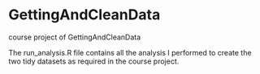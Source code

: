 GettingAndCleanData
===================

course project of  GettingAndCleanData

The run_analysis.R file contains all the analysis I performed to create the two tidy datasets
as required in the course project.
